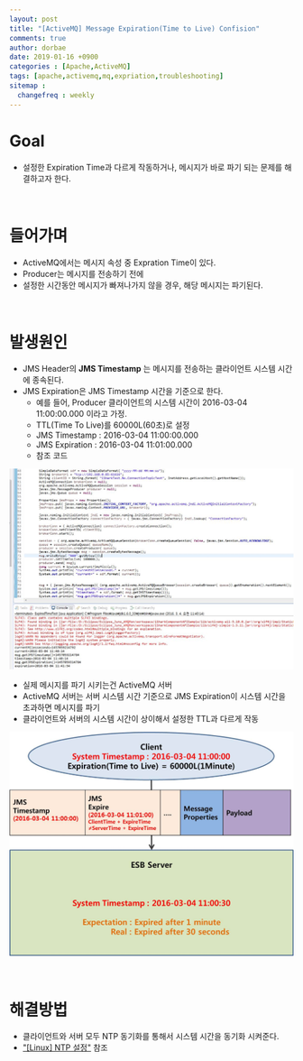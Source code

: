 ```yaml
---
layout: post
title: "[ActiveMQ] Message Expiration(Time to Live) Confision"
comments: true
author: dorbae
date: 2019-01-16 +0900
categories : [Apache,ActiveMQ]
tags: [apache,activemq,mq,expriation,troubleshooting]
sitemap :
  changefreq : weekly
---
```


# Goal
* 설정한 Expiration Time과 다르게 작동하거나, 메시지가 바로 파기 되는 문제를 해결하고자 한다.

<br/>

# 들어가며
* ActiveMQ에서는 메시지 속성 중 Expration Time이 있다.
* Producer는 메시지를 전송하기 전에 
* 설정한 시간동안 메시지가 빠져나가지 않을 경우, 해당 메시지는 파기된다.

<br/>

# 발생원인
* JMS Header의 **JMS Timestamp** 는 메시지를 전송하는 클라이언트 시스템 시간에 종속된다.
* JMS Expiration은 JMS Timestamp 시간을 기준으로 한다.
  * 예를 들어, Producer 클라이언트의 시스템 시간이 2016-03-04 11:00:00.000 이라고 가정.
  * TTL(Time To Live)를 60000L(60초)로 설정
  * JMS Timestamp : 2016-03-04 11:00:00.000
  * JMS Expiration : 2016-03-04 11:01:00.000
  * 참조 코드

![screenshot001](/assets/images/posts/2019/01/2019-01-16-Apache-ActiveMQ-MessageExpirationConfusion-001.jpg)

* 실제 메시지를 파기 시키는건 ActiveMQ 서버
* ActiveMQ 서버는 서버 시스템 시간 기준으로 JMS Expiration이 시스템 시간을 초과하면 메시지를 파기
* 클라이언트와 서버의 시스템 시간이 상이해서 설정한 TTL과 다르게 작동

![screenshot002](/assets/images/posts/2019/01/2019-01-16-Apache-ActiveMQ-MessageExpirationConfusion-002.jpg)

<br/>

# 해결방법
* 클라이언트와 서버 모두 NTP 동기화를 통해서 시스템 시간을 동기화 시켜준다.
* ["[Linux] NTP 설정"]() 참조